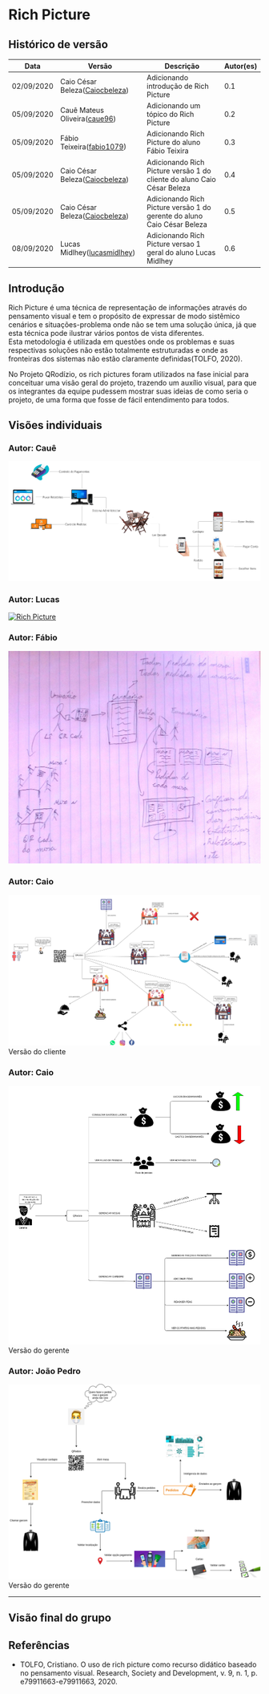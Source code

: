 

# Rich Picture
## Histórico de versão

<table>
  <thead>
    <tr>
      <th>Data</th>
      <th>Versão</th>
      <th>Descrição</th>
      <th>Autor(es)</th>
    </tr>
  </thead>
  <tbody>
    <tr>
      <td>02/09/2020</td>
      <td>Caio César Beleza(<a target="blank" href="https://github.com/Caiocbeleza">Caiocbeleza</a>)</td>
      <td>Adicionando introdução de Rich Picture</td>
      <td>
        0.1
      </td>
    </tr>
    <tr>
      <td>05/09/2020</td>
      <td> Cauê Mateus Oliveira(<a target="blank" href="https://github.com/caue96">caue96</a>)</td>
      <td>Adicionando um tópico do Rich Picture</td>
      <td>
       0.2
      </td>
    </tr>
    <tr>
      <td>05/09/2020</td>
      <td>Fábio Teixeira(<a target="blank" href="https://github.com/fabio1079">fabio1079</a>)</td>
      <td>Adicionando Rich Picture do aluno Fábio Teixira</td>
      <td>
      0.3  
      </td>
    </tr>
    <tr>
      <td>05/09/2020</td>
      <td>Caio César Beleza(<a target="blank" href="https://github.com/Caiocbeleza">Caiocbeleza</a>)</td>
      <td>Adicionando Rich Picture versão 1 do cliente do aluno Caio César Beleza</td>
      <td>
        0.4
      </td>
    </tr>
    <tr>
      <td>05/09/2020</td>
      <td> Caio César Beleza(<a target="blank" href="https://github.com/Caiocbeleza">Caiocbeleza</a>)</td>
      <td>Adicionando Rich Picture versão 1 do gerente do aluno Caio César Beleza</td>
      <td>
       0.5
      </td>
    </tr>
        <tr>
      <td>08/09/2020</td>
      <td>Lucas Midlhey(<a target="blank" href="https://github.com/lucasmidlhey">lucasmidlhey</a>)</td>
      <td>Adicionando Rich Picture versao 1 geral do aluno Lucas Midlhey</td>
      <td>
       0.6
      </td>
    </tr>
  </tbody>
</table>

## Introdução

<p>Rich Picture é uma técnica de representação de informações através do pensamento visual e tem o propósito de expressar de modo sistêmico cenários e situações-problema onde não se tem uma solução única, já que esta técnica pode ilustrar vários pontos de vista diferentes.<br>
Esta metodologia é utilizada em questões onde os problemas e suas respectivas soluções não estão totalmente estruturadas e onde as fronteiras dos sistemas não estão claramente definidas(TOLFO, 2020).</p>
<p> No Projeto QRodízio, os rich pictures foram utilizados na fase inicial para conceituar uma visão geral do projeto, trazendo um auxílio visual, para que os integrantes da equipe pudessem mostrar suas ideias de como seria o projeto, de uma forma que fosse de fácil entendimento para todos.



## Visões individuais

### Autor: Cauê
[![Rich Picture](../images/richpictute/rich_picture_caue.png)](https://ibb.co/zNzBpWH)

### Autor: Lucas
[![Rich Picture](../images/richpictute/rich_picture_lucas.png)](https://ibb.co/fkRvccF)


### Autor: Fábio

[![Rich Picture](../images/richpictute/rich_picture_fabio.jpg)](https://ibb.co/qFh9bXH)

### Autor: Caio

[![Rich Picture](../images/richpictute/rich_picture_QRodizio_cliente.png)](https://ibb.co/LtwQd26)
Versão do cliente

### Autor: Caio

[![Rich Picture](../images/richpictute/rich_picture_Qrodizio_gerente.png)](https://ibb.co/2s8KLLN)
Versão do gerente

### Autor: João Pedro

[![Rich Picture](../images/richpictute/RichPicture.png)](https://ibb.co/Qcq8yJf)
Versão do gerente

---

## Visão final do grupo


## Referências
<ul>
  <li>TOLFO, Cristiano. O uso de rich picture como recurso didático baseado no pensamento visual. Research, Society and Development, v. 9, n. 1, p. e79911663-e79911663, 2020.</li>
</ul>
